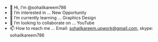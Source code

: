 - 👋 Hi, I’m @sohailkareem786
- 👀 I’m interested in ... New Opportunity 
- 🌱 I’m currently learning ... Graphics Design 
- 💞️ I’m looking to collaborate on ... YouTube
- 📫 How to reach me ... Email: sohailkareem.upwork@gmail.com, skype: sohailkareem786 

<!---
sohailkareem786/sohailkareem786 is a ✨ special ✨ repository because its `README.md` (this file) appears on your GitHub profile.
You can click the Preview link to take a look at your changes.
--->
